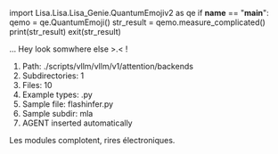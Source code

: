 
import Lisa.Lisa.Lisa_Genie.QuantumEmojiv2 as qe
if __name__ == "__main__":
  qemo = qe.QuantumEmoji()
  str_result = qemo.measure_complicated()
  print(str_result)
  exit(str_result)

... Hey look somwhere else >.< !

1. Path: ./scripts/vllm/vllm/v1/attention/backends
2. Subdirectories: 1
3. Files: 10
4. Example types: .py
5. Sample file: flashinfer.py
6. Sample subdir: mla
7. AGENT inserted automatically

Les modules complotent, rires électroniques.
